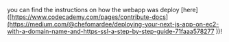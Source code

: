 you can find the instructions on how the webapp was deploy [here]([https://www.codecademy.com/pages/contribute-docs](https://medium.com/@chefomardee/deploying-your-next-js-app-on-ec2-with-a-domain-name-and-https-ssl-a-step-by-step-guide-71faaa578277
))!

